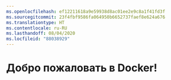 ```yaml
---
ms.openlocfilehash: ef12211618a9e59938d8ac01ee2e9c8a1f41fd3f
ms.sourcegitcommit: 23f4fbf9586fa064950b6652737faef8e624a676
ms.translationtype: HT
ms.contentlocale: ru-RU
ms.lasthandoff: 08/04/2020
ms.locfileid: "88038929"
---
```

# <a name="welcome-to-docker"></a>Добро пожаловать в Docker!